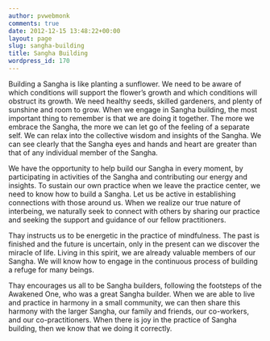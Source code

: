 ```yaml
---
author: pvwebmonk
comments: true
date: 2012-12-15 13:48:22+00:00
layout: page
slug: sangha-building
title: Sangha Building
wordpress_id: 170
---
```


Building a Sangha is like planting a sunflower. We need to be aware of which conditions will support the flower’s growth and which conditions will obstruct its growth. We need healthy seeds, skilled gardeners, and plenty of sunshine and room to grow. When we engage in Sangha building, the most important thing to remember is that we are doing it together. The more we embrace the Sangha, the more we can let go of the feeling of a separate self. We can relax into the collective wisdom and insights of the Sangha. We can see clearly that the Sangha eyes and hands and heart are greater than that of any individual member of the Sangha.

We have the opportunity to help build our Sangha in every moment, by participating in activities of the Sangha and contributing our energy and insights. To sustain our own practice when we leave the practice center, we need to know how to build a Sangha. Let us be active in establishing connections with those around us. When we realize our true nature of interbeing, we naturally seek to connect with others by sharing our practice and seeking the support and guidance of our fellow practitioners.

Thay instructs us to be energetic in the practice of mindfulness. The past is finished and the future is uncertain, only in the present can we discover the miracle of life. Living in this spirit, we are already valuable members of our Sangha. We will know how to engage in the continuous process of building a refuge for many beings.

Thay encourages us all to be Sangha builders, following the footsteps of the Awakened One, who was a great Sangha builder. When we are able to live and practice in harmony in a small community, we can then share this harmony with the larger Sangha, our family and friends, our co-workers, and our co-practitioners. When there is joy in the practice of Sangha building, then we know that we doing it correctly.
